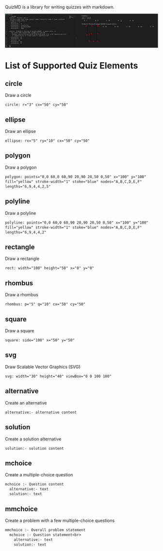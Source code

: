 QuizMD is a library for writing quizzes with markdown.

![Screenshot of vscode with quizmd plugin](./docs/images/demo-screenshot.png)

# List of Supported Quiz Elements

## circle

Draw a circle
```
circle: r="3" cx="50" cy="50"

```
## ellipse

Draw an ellipse
```
ellipse: rx="5" ry="10" cx="50" cy="50"

```
## polygon

Draw a polygon
```
polygon: points="0,0 60,0 60,90 20,90 20,50 0,50" x="100" y="100" fill="yellow" stroke-width="1" stoke="blue" nodes="A,B,C,D,E,F" lengths="6,9,4,4,2,5"

```
## polyline

Draw a polyline
```
polyline: points="0,0 60,0 60,90 20,90 20,50 0,50" x="100" y="100" fill="yellow" stroke-width="1" stoke="blue" nodes="A,B,C,D,E,F" lengths="6,9,4,4,2"

```
## rectangle

Draw a rectangle
```
rect: width="100" height="50" x="0" y="0"

```
## rhombus

Draw a rhombus
```
rhombus: p="5" q="10" cx="50" cy="50"

```
## square

Draw a square
```
square: side="100" x="50" y="50"

```
## svg

Draw Scalable Vector Graphics (SVG)
```
svg: width="30" height="40" viewBox="0 0 100 100"

```
## alternative

Create an alternative
```
alternative:- alternative content

```
## solution

Create a solution alternative
```
solution:- solution content

```
## mchoice

Create a multiple-choice question
```
mchoice :- Question content
  alternative:- text
  solution:- text

```
## mmchoice

Create a problem with a few multiple-choice questions
```
mmchoice :- Overall problem statement
  mchoice :- Question statement<br>
    alternative:- text
    solution:- text

```

